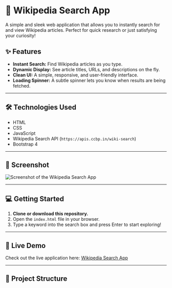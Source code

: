 # 🚀 Wikipedia Search App

A simple and sleek web application that allows you to instantly search for and view Wikipedia articles. Perfect for quick research or just satisfying your curiosity!

## ✨ Features

- **Instant Search:** Find Wikipedia articles as you type.
- **Dynamic Display:** See article titles, URLs, and descriptions on the fly.
- **Clean UI:** A simple, responsive, and user-friendly interface.
- **Loading Spinner:** A subtle spinner lets you know when results are being fetched.

---

## 🛠️ Technologies Used

- HTML
- CSS
- JavaScript
- Wikipedia Search API (`https://apis.ccbp.in/wiki-search`)
- Bootstrap 4

---
## 📸 Screenshot

![Screenshot of the Wikipedia Search App](https://d2clawv67efefq.cloudfront.net/ccbp-dynamic-webapps/wiki-logo-img.png)

---

## 💻 Getting Started

1.  **Clone or download this repository.**
2.  Open the `index.html` file in your browser.
3.  Type a keyword into the search box and press Enter to start exploring!

---

## 🔗 Live Demo

Check out the live application here: [Wikipedia Search App](https://wikipediasapp13.ccbp.tech/)

---

## 📂 Project Structure
